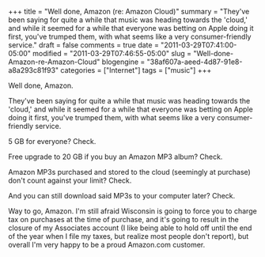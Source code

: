+++
title = "Well done, Amazon (re: Amazon Cloud)"
summary = "They've been saying for quite a while that music was heading towards the 'cloud,' and while it seemed for a while that everyone was betting on Apple doing it first, you've trumped them, with what seems like a very consumer-friendly service."
draft = false
comments = true
date = "2011-03-29T07:41:00-05:00"
modified = "2011-03-29T07:46:55-05:00"
slug = "Well-done-Amazon-re-Amazon-Cloud"
blogengine = "38af607a-aeed-4d87-91e8-a8a293c81f93"
categories = ["Internet"]
tags = ["music"]
+++

<p>Well done, Amazon.</p>
<p>They've been saying for quite a while that music was heading towards the 'cloud,' and while it seemed for a while that everyone was betting on Apple doing it first, you've trumped them, with what seems like a very consumer-friendly service.</p>
<p>5 GB for everyone? Check.</p>
<p>Free upgrade to 20 GB if you buy an Amazon MP3 album? Check.</p>
<p>Amazon MP3s purchased and stored to the cloud (seemingly at purchase) don't count against your limit? Check.</p>
<p>And you can still download said MP3s to your computer later? Check.</p>
<p>Way to go, Amazon. I'm still afraid Wisconsin is going to force you to charge tax on purchases at the time of purchase, and it's going to result in the closure of my Associates account (I like being able to hold off until the end of the year when I file my taxes, but realize most people don't report), but overall I'm very happy to be a proud Amazon.com customer.</p>
